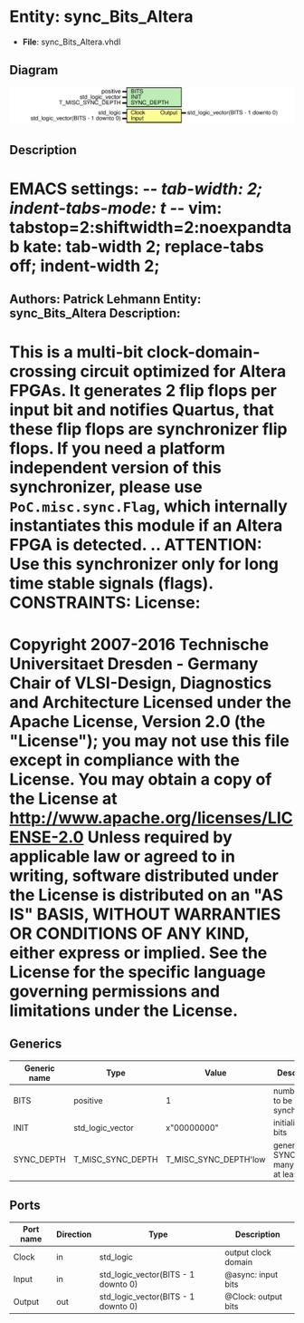 # Entity: sync_Bits_Altera

- **File**: sync_Bits_Altera.vhdl
## Diagram

![Diagram](sync_Bits_Altera.svg "Diagram")
## Description

EMACS settings: -*-  tab-width: 2; indent-tabs-mode: t -*-
vim: tabstop=2:shiftwidth=2:noexpandtab
kate: tab-width 2; replace-tabs off; indent-width 2;
=============================================================================
Authors:           Patrick Lehmann
Entity:           sync_Bits_Altera
Description:
-------------------------------------
This is a multi-bit clock-domain-crossing circuit optimized for Altera FPGAs.
It generates 2 flip flops per input bit and notifies Quartus, that these
flip flops are synchronizer flip flops. If you need a platform independent
version of this synchronizer, please use `PoC.misc.sync.Flag`, which
internally instantiates this module if an Altera FPGA is detected.
.. ATTENTION:
    Use this synchronizer only for long time stable signals (flags).
CONSTRAINTS:
License:
=============================================================================
Copyright 2007-2016 Technische Universitaet Dresden - Germany
                    Chair of VLSI-Design, Diagnostics and Architecture
Licensed under the Apache License, Version 2.0 (the "License");
you may not use this file except in compliance with the License.
You may obtain a copy of the License at
   http://www.apache.org/licenses/LICENSE-2.0
Unless required by applicable law or agreed to in writing, software
distributed under the License is distributed on an "AS IS" BASIS,
WITHOUT WARRANTIES OR CONDITIONS OF ANY KIND, either express or implied.
See the License for the specific language governing permissions and
limitations under the License.
=============================================================================
## Generics

| Generic name | Type              | Value                 | Description                                 |
| ------------ | ----------------- | --------------------- | ------------------------------------------- |
| BITS         | positive          | 1                     | number of bit to be synchronized            |
| INIT         | std_logic_vector  | x"00000000"           | initialization bits                         |
| SYNC_DEPTH   | T_MISC_SYNC_DEPTH | T_MISC_SYNC_DEPTH'low | generate SYNC_DEPTH many stages, at least 2 |
## Ports

| Port name | Direction | Type                                | Description                  |
| --------- | --------- | ----------------------------------- | ---------------------------- |
| Clock     | in        | std_logic                           | <Clock>  output clock domain |
| Input     | in        | std_logic_vector(BITS - 1 downto 0) | @async:  input bits          |
| Output    | out       | std_logic_vector(BITS - 1 downto 0) | @Clock:  output bits         |
